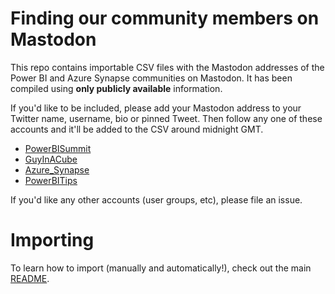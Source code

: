 # Finding our community members on Mastodon

This repo contains importable CSV files with the Mastodon addresses of the Power BI and Azure Synapse communities on Mastodon. It has been compiled using **only publicly available** information.

If you'd like to be included, please add your Mastodon address to your Twitter name, username, bio or pinned Tweet. Then follow any one of these accounts and it'll be added to the CSV around midnight GMT.

* [PowerBISummit](https://twitter.com/PowerBISummit)
* [GuyInACube](https://twitter.com/GuyInACube)
* [Azure_Synapse](https://twitter.com/Azure_Synapse)
* [PowerBITips](https://twitter.com/PowerBITips)

If you'd like any other accounts (user groups, etc), please file an issue.

# Importing

To learn how to import (manually and automatically!), check out the main [README](https://github.com/dataplat/mastodon).
